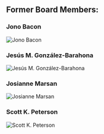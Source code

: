 

## Former Board Members:



### Jono Bacon

![Jono Bacon](https://chaoss.github.io/website/About/images/jono_136.jpg)


### Jesús M. González-Barahona

![Jesús M. González-Barahona](https://chaoss.github.io/website/About/images/jesus_136.jpg)


### Josianne Marsan

![Josianne Marsan](https://chaoss.github.io/website/About/images/josianne_136.jpg)


### Scott K. Peterson

![Scott K. Peterson](https://chaoss.github.io/website/About/images/no-image-available-icon-11.jpg)
